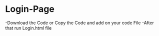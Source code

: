 # Login-Page

-Download the Code or Copy the Code and add on your code File
-After that run Login.html file
